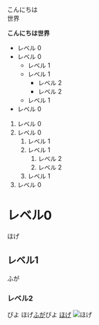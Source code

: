 こんにちは  
世界


**こんにちは世界**
- レベル 0
- レベル 0
  - レベル 1  
  - レベル 1
    - レベル 2  
    - レベル 2
  - レベル 1
- レベル 0
1. レベル 0
1. レベル 0
   1. レベル 1   
   1. レベル 1
      1. レベル 2      
      1. レベル 2
   1. レベル 1
1. レベル 0
# レベル0

ほげ

## レベル1

ふが

### レベル2

ぴよ
ほげ[ふが](https://github.com/)ぴよ
[ほげ](./fuga/hoge.md)
![ほげ](./hoge.png)
